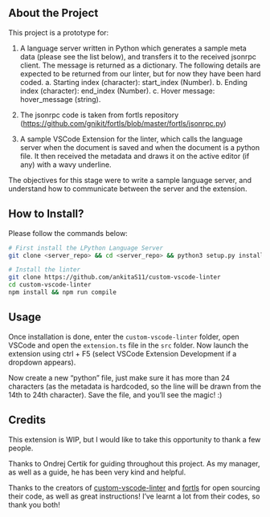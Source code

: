 ## About the Project

This project is a prototype for:

1. A language server written in Python which generates a sample meta data (please see the list below), and transfers it to the received jsonrpc client. The message is returned as a dictionary. The following details are expected to be returned from our linter, but for now they have been hard coded.
  a. Starting index (character): start_index (Number).
  b. Ending index (character): end_index (Number).
  c. Hover message: hover_message (string).

2. The jsonrpc code is taken from fortls repository (https://github.com/gnikit/fortls/blob/master/fortls/jsonrpc.py)
3. A sample VSCode Extension for the linter, which calls the language server when the document is saved and when the document is a python file. It then received the metadata and draws it on the active editor (if any) with a wavy underline.

The objectives for this stage were to write a sample language server, and understand how to communicate between the server and the extension.

## How to Install?

Please follow the commands below:

```bash
# First install the LPython Language Server
git clone <server_repo> && cd <server_repo> && python3 setup.py install

# Install the linter
git clone https://github.com/ankitaS11/custom-vscode-linter
cd custom-vscode-linter
npm install && npm run compile
```

## Usage

Once installation is done, enter the `custom-vscode-linter` folder, open VSCode and open the `extension.ts` file in the `src` folder. Now launch the extension using ctrl + F5 (select VSCode Extension Development if a dropdown appears).

Now create a new “python” file, just make sure it has more than 24 characters (as the metadata is hardcoded, so the line will be drawn from the 14th to 24th character). Save the file, and you’ll see the magic! :)

## Credits

This extension is WIP, but I would like to take this opportunity to thank a few people.

Thanks to Ondrej Certik for guiding throughout this project. As my manager, as well as a guide, he has been very kind and helpful.

Thanks to the creators of [custom-vscode-linter](https://github.com/hchiam/custom-vscode-linter) and [fortls](https://github.com/gnikit/fortls/tree/master/fortls) for open sourcing their code, as well as great instructions! I’ve learnt a lot from their codes, so thank you both!

